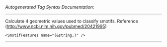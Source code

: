 _Autogenerated Tag Syntax Documentation:_

---
Calculate 4 geometric values used to classify smotifs. Reference (http://www.ncbi.nlm.nih.gov/pubmed/20421995)

```
<SmotifFeatures name="(&string;)" />
```



---
